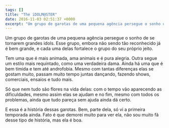 ```yaml
---
tags: []
title: "The iDOLM@STER"
date: 2016-11-03 02:51:37 +0000
excerpt: "Um grupo de garotas de uma pequena agência persegue o sonho de se tornarem grandes idols. Esse grupo, embora não sendo tão reconhecido já é..."
---
```


Um grupo de garotas de uma pequena agência persegue o sonho de se tornarem grandes idols. Esse grupo, embora não sendo tão reconhecido já é bem grande, e cada uma delas fortalece o grupo do seu próprio jeito.

Tem uma que é mais animada, ama animais e é pura alegria. Outra segue um estilo mais requintado, como uma verdadeira dama. Ainda há uma que é bem tímida e tem até androfobia. Mesmo com tantas diferenças elas se gostam muito, passam muito tempo juntas dançando, fazendo shows, comerciais, ensaios e tudo mais.

Só que nem tudo são flores na vida delas: com o tempo vão aparecendo as dificuldades, mesmo assim elas se ajudam e no fim, mesmo com todos os problemas, ainda que tudo pareça sem ajuda ainda dá certo.

E essa é a história dessas garotas. Bem, parte dela, só vi a primeira temporada ainda. Fato é que demorei muito para ver ela, não sou muito fã desse tipo de história, mas ela é boa.